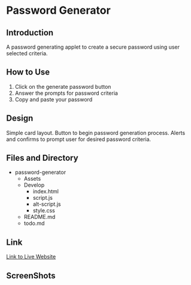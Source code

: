 # Password Generator

## Introduction
A password generating applet to create a secure password using user selected criteria.

## How to Use
1. Click on the generate password button
2. Answer the prompts for password criteria
3. Copy and paste your password

## Design
Simple card layout. Button to begin password generation process. Alerts and confirms to prompt user for desired password criteria. 

## Files and Directory
* password-generator
    * Assets
    * Develop
        * index.html
        * script.js
        * alt-script.js
        * style.css
    * README.md
    * todo.md

## Link
[Link to Live Website](https://jesusefraingonzalez.github.io/password-generator)
## ScreenShots

